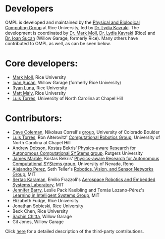 # Developers

OMPL is developed and maintained by the [Physical and Biological Computing Group](http://www.kavrakilab.org) at Rice University, led by [Dr. Lydia Kavraki](http://www.cs.rice.edu/~kavraki). The development is coordinated by [Dr. Mark Moll](http://www.cs.rice.edu/~mmoll), [Dr. Lydia Kavraki](http://www.cs.rice.edu/~kavraki) (Rice) and [Dr. Ioan Șucan](http://ioan.sucan.ro) (Willow Garage, formerly Rice). Many others have contributed to OMPL as well, as can be seen below.

# Core developers:

- [Mark Moll](http://www.cs.rice.edu/~mmoll), Rice University
- [Ioan Șucan](http://ioan.sucan.ro), Willow Garage (formerly Rice University)
- [Ryan Luna](http://www.ryanluna.com), Rice University
- [Matt Maly](http://kavrakilab.org/profiles/mmaly), Rice University
- [Luis Torres](http://www.cs.unc.edu/~luis), University of North Carolina at Chapel Hill

# Contributors:

- [Dave Coleman](http://davetcoleman.com/),  Nikolaus Correll's [group](http://correll.cs.colorado.edu/), University of Colorado Boulder
- [Luis Torres](http://luis.web.unc.edu), Ron Alterovitz' [Computational Robotics Group](http://robotics.cs.unc.edu), University of North Carolina at Chapel Hill
- [Andrew Dobson](http://www.pracsyslab.org/dobson), Kostas Bekris' [Physics-aware Research for Autonomous Computational SYStems group](http://www.pracsyslab.org), Rutgers University
- [James Marble](http://www.cse.unr.edu/robotics/pracsys/marble), Kostas Bekris' [Physics-aware Research for Autonomous Computational SYStems group](http://www.cse.unr.edu/robotics/pracsys), University of Nevada, Reno
- [Alejandro Perez](http://people.csail.mit.edu/aperez/www), Seth Teller's [Robotics, Vision, and Sensor Networks Group](http://rvsn.csail.mit.edu), MIT
- [Sertac Karaman](http://sertac.scripts.mit.edu/web), Emilio Frazzoli's [Aerospace Robotics and Embedded Systems Laboratory](http://ares.lids.mit.edu), MIT
- [Jennifer Barry](http://people.csail.mit.edu/jbarry), Leslie Pack Kaelbling and Tomás Lozano-Pérez's [Learning in Intelligent Systems Group](http://lis.csail.mit.edu), MIT
- Elizabeth Fudge, Rice University
- Jonathan Sobieski, Rice University
- Beck Chen, Rice University
- [Sachin Chitta](http://www.willowgarage.com/pages/people/sachin-chitta-research-scientist), Willow Garage
- Gil Jones, Willow Garage

Click [here](thirdparty.html) for a detailed description of the third-party contributions.
